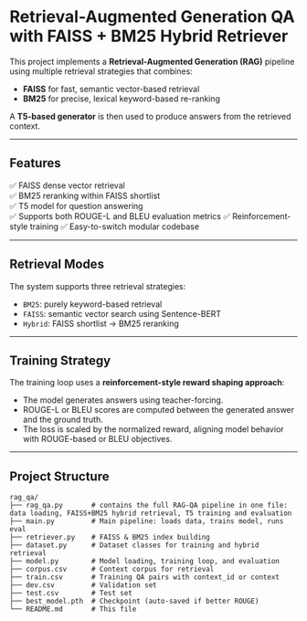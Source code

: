 # Retrieval-Augmented Generation QA with FAISS + BM25 Hybrid Retriever

This project implements a **Retrieval-Augmented Generation (RAG)** pipeline using multiple retrieval strategies that combines:
- **FAISS** for fast, semantic vector-based retrieval
- **BM25** for precise, lexical keyword-based re-ranking

A **T5-based generator** is then used to produce answers from the retrieved context.

---

## Features

✅ FAISS dense vector retrieval  
✅ BM25 reranking within FAISS shortlist  
✅ T5 model for question answering  
✅ Supports both ROUGE-L and BLEU evaluation metrics
✅ Reinforcement-style training 
✅ Easy-to-switch modular codebase

---
## Retrieval Modes

The system supports three retrieval strategies:
- `BM25`: purely keyword-based retrieval
- `FAISS`: semantic vector search using Sentence-BERT
- `Hybrid`: FAISS shortlist → BM25 reranking

---

## Training Strategy

The training loop uses a **reinforcement-style reward shaping approach**:
- The model generates answers using teacher-forcing.
- ROUGE-L or BLEU scores are computed between the generated answer and the ground truth.
- The loss is scaled by the normalized reward, aligning model behavior with ROUGE-based or BLEU objectives.

---

## Project Structure
```
rag_qa/
├── rag_qa.py       # contains the full RAG-QA pipeline in one file: data loading, FAISS+BM25 hybrid retrieval, T5 training and evaluation
├── main.py         # Main pipeline: loads data, trains model, runs eval
├── retriever.py    # FAISS & BM25 index building
├── dataset.py      # Dataset classes for training and hybrid retrieval
├── model.py        # Model loading, training loop, and evaluation
├── corpus.csv      # Context corpus for retrieval
├── train.csv       # Training QA pairs with context_id or context
├── dev.csv         # Validation set
├── test.csv        # Test set
├── best_model.pth  # Checkpoint (auto-saved if better ROUGE)
└── README.md       # This file
```
